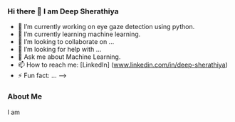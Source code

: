 ### Hi there 👋 I am Deep Sherathiya

- 🔭 I’m currently working on eye gaze detection using python.
- 🌱 I’m currently learning machine learning.
- 👯 I’m looking to collaborate on ...
- 🤔 I’m looking for help with ...
- 💬 Ask me about Machine Learning.
- 📫 How to reach me: [LinkedIn] (www.linkedin.com/in/deep-sherathiya)
- ⚡ Fun fact: ...
-->

### About Me

I am 

